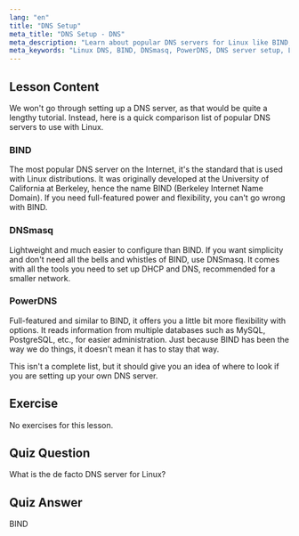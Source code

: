 ```yaml
---
lang: "en"
title: "DNS Setup"
meta_title: "DNS Setup - DNS"
meta_description: "Learn about popular DNS servers for Linux like BIND, DNSmasq, and PowerDNS. Discover the best DNS server for your network setup with this beginner-friendly guide."
meta_keywords: "Linux DNS, BIND, DNSmasq, PowerDNS, DNS server setup, Linux networking, DNS tutorial, beginner"
---
```


## Lesson Content

We won't go through setting up a DNS server, as that would be quite a lengthy tutorial. Instead, here is a quick comparison list of popular DNS servers to use with Linux.

### BIND

The most popular DNS server on the Internet, it's the standard that is used with Linux distributions. It was originally developed at the University of California at Berkeley, hence the name BIND (Berkeley Internet Name Domain). If you need full-featured power and flexibility, you can't go wrong with BIND.

### DNSmasq

Lightweight and much easier to configure than BIND. If you want simplicity and don't need all the bells and whistles of BIND, use DNSmasq. It comes with all the tools you need to set up DHCP and DNS, recommended for a smaller network.

### PowerDNS

Full-featured and similar to BIND, it offers you a little bit more flexibility with options. It reads information from multiple databases such as MySQL, PostgreSQL, etc., for easier administration. Just because BIND has been the way we do things, it doesn't mean it has to stay that way.

This isn't a complete list, but it should give you an idea of where to look if you are setting up your own DNS server.

## Exercise

No exercises for this lesson.

## Quiz Question

What is the de facto DNS server for Linux?

## Quiz Answer

BIND
